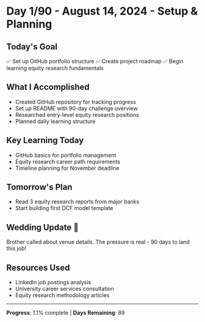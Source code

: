 # Day 1/90 - August 14, 2024 - Setup & Planning

## Today's Goal
✅ Set up GitHub portfolio structure
✅ Create project roadmap
✅ Begin learning equity research fundamentals

## What I Accomplished
- Created GitHub repository for tracking progress
- Set up README with 90-day challenge overview
- Researched entry-level equity research positions
- Planned daily learning structure

## Key Learning Today
- GitHub basics for portfolio management
- Equity research career path requirements
- Timeline planning for November deadline

## Tomorrow's Plan
- Read 3 equity research reports from major banks
- Start building first DCF model template

## Wedding Update 💍
Brother called about venue details. The pressure is real - 90 days to land this job!

## Resources Used
- LinkedIn job postings analysis
- University career services consultation
- Equity research methodology articles

---
**Progress**: 1.1% complete | **Days Remaining**: 89
